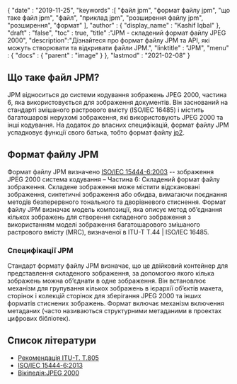 {
  "date" : "2019-11-25",
  "keywords" :[ "файл jpm", "формат файлу jpm", "що таке файл jpm", "файл", "приклад jpm", "розширення файлу jpm", "розширення", "формат" ],
  "author" : {
    "display_name" : "Kashif Iqbal"
},
  "draft" : "false",
  "toc" : true,
  "title" :"JPM - складений формат файлу JPEG 2000",
  "description":"Дізнайтеся про формат файлу JPM та API, які можуть створювати та відкривати файли JPM.",
  "linktitle" : "JPM",
  "menu" : {
    "docs" : {
      "parent" : "image"
}
},
  "lastmod" : "2021-02-08"
}

## Що таке файл JPM?

JPM відноситься до системи кодування зображень JPEG 2000, частина 6, яка використовується для зображення документів. Він заснований на стандарті змішаного растрового вмісту (ISO/IEC 16485) і містить багатошарові нерухомі зображення, які використовують JPEG 2000 та інші кодування. На додаток до власних специфікацій, формат файлу JPM успадковує функції свого батька, тобто формат файлу [jp2](/uk/image/jp2/).

## Формат файлу JPM

Формат файлу JPM визначено [ISO/IEC 15444-6:2003](https://www.iso.org/standard/61124.html) -- зображення JPEG 2000 система кодування – Частина 6: Складений формат файлу зображення. Складене зображення може містити відскановані зображення, синтетичні зображення або обидва, вимагаючи поєднання методів безперервного тонального та дворівневого стиснення. Формат файлу JPM визначає модель композиції, яка описує метод об’єднання кількох зображень для створення складеного зображення з використанням моделі зображення багатошарового змішаного растрового вмісту (MRC), визначеної в ITU-T T.44 | ISO/IEC 16485.

### Специфікації JPM
Стандарт формату файлу JPM визначає, що це двійковий контейнер для представлення складеного зображення, за допомогою якого кілька зображень можна об’єднати в одне зображення. Він встановлює механізм для групування кількох зображень в ієрархії об’єктів макета, сторінок і колекцій сторінок для зберігання JPEG 2000 та інших форматів стиснених зображень. Формат включає механізм включення метаданих (часто називаються структурними метаданими в проектах цифрових бібліотек).

## Список літератури

* [Рекомендація ITU-T. T.805](https://www.itu.int/rec/T-REC-T.805/en)
* [ISO/IEC 15444-6:2013](https://www.iso.org/standard/61124.html)
* [Вікіпедія:JPEG 2000](https://en.wikipedia.org/wiki/JPEG_2000)

